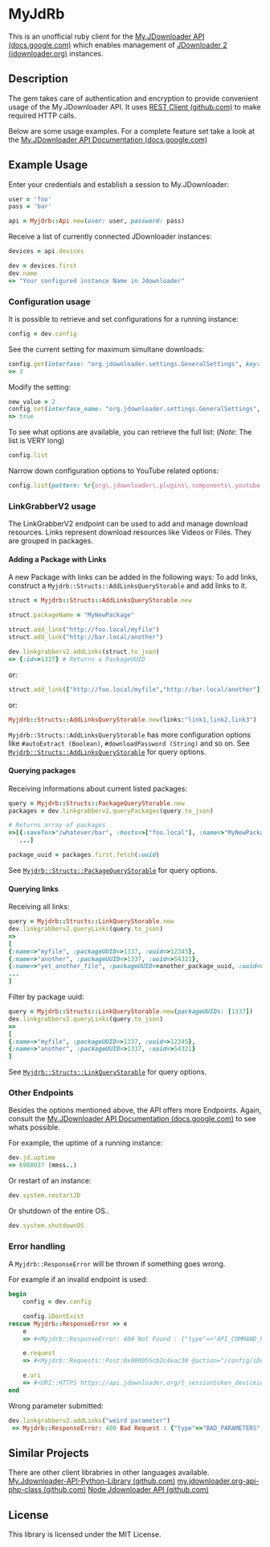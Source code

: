 # MyJdRb
This is an unofficial ruby client for the [My.JDownloader API (docs.google.com)](https://docs.google.com/document/d/1IGeAwg8bQyaCTeTl_WyjLyBPh4NBOayO0_MAmvP5Mu4/) which enables management of [JDownloader 2 (jdownloader.org)](http://jdownloader.org/) instances.

## Description
The gem takes care of authentication and encryption to provide convenient usage of the My.JDownloader API. It uses [REST Client (github.com)](https://github.com/rest-client/rest-client) to make required HTTP calls.

Below are some usage examples. For a complete feature set take a look at the [My.JDownloader API Documentation (docs.google.com)](https://docs.google.com/document/d/1IGeAwg8bQyaCTeTl_WyjLyBPh4NBOayO0_MAmvP5Mu4/)


## Example Usage
Enter your credentials and establish a session to My.JDownloader:
```rb
user = 'foo'
pass = 'bar'

api = Myjdrb::Api.new(user: user, password: pass)
```

Receive a list of currently connected JDownloader instances:
```rb
devices = api.devices

dev = devices.first
dev.name
=> "Your configured instance Name in Jdownloader"
```
###

### Configuration usage
It is possible to retrieve and set configurations for a running instance:

```rb
config = dev.config
```

See the current setting for maximum simultane downloads:
```rb
config.get(interface: "org.jdownloader.settings.GeneralSettings", key: "MaxSimultaneDownloads")
=> 3
```

Modify the setting:
```rb
new_value = 2
config.set(interface_name: "org.jdownloader.settings.GeneralSettings", key: "MaxSimultaneDownloads", value: new_value)
=> true
```

To see what options are available, you can retrieve the full list: (*Note*: The list is VERY long)
```rb
config.list
```

Narrow down configuration options to YouTube related options:
```rb
config.list(pattern: %r{org\.jdownloader\.plugins\.components\.youtube.*})
```

### LinkGrabberV2 usage
The LinkGrabberV2 endpoint can be used to add and manage download resources.
Links represent download resources like Videos or Files. They are grouped in packages.

#### Adding a Package with Links
A new Package with links can be added in the following ways:
To add links, construct a `Myjdrb::Structs::AddLinksQueryStorable` and add links to it.
```rb
struct = Myjdrb::Structs::AddLinksQueryStorable.new

struct.packageName = "MyNewPackage"

struct.add_link("http://foo.local/myfile")
struct.add_link("http://bar.local/another")

dev.linkgrabberv2.addLinks(struct.to_json)
=> {:id=>1337} # Returns a PackageUUID
```

or:
```rb
struct.add_link(["http://foo.local/myfile","http://bar.local/another"])
```

or:
```rb
Myjdrb::Structs::AddLinksQueryStorable.new(links:"link1,link2,link3")
```

`Myjdrb::Structs::AddLinksQueryStorable` has more configuration options like `#autoExtract (Boolean)`, `#downloadPassword (String)` and so on.
See [`Myjdrb::Structs::AddLinksQueryStorable`](lib/myjdrb/structs/add_links_query_storable.rb) for query options.

#### Querying packages
Receiving informations about current listed packages:

```rb
query = Myjdrb::Structs::PackageQueryStorable.new
packages = dev.linkgrabberv2.queryPackages(query.to_json)

# Returns array of packages
=>[{:saveTo=>"/whatever/bar", :hosts=>["foo.local"], :name=>"MyNewPackage", :childCount=>2, :uuid=>1337},
   ...]

package_uuid = packages.first.fetch(:uuid)
```

See [`Myjdrb::Structs::PackageQueryStorable`](lib/myjdrb/structs/package_query_storable.rb) for query options.

#### Querying links
Receiving all links:

```rb
query = Myjdrb::Structs::LinkQueryStorable.new
dev.linkgrabberv2.queryLinks(query.to_json)
=>
[
{:name=>"myfile", :packageUUID=>1337, :uuid=>12345},
{:name=>"another", :packageUUID=>1337, :uuid=>54321},
{:name=>"yet_another_file", :packageUUID=>another_package_uuid, :uuid=>98412},
...
]
```

Filter by package uuid:
```rb
query = Myjdrb::Structs::LinkQueryStorable.new(packageUUIDs: [1337])
dev.linkgrabberv2.queryLinks(query.to_json)
=>
[
{:name=>"myfile", :packageUUID=>1337, :uuid=>12345},
{:name=>"another", :packageUUID=>1337, :uuid=>54321}
]
```

See [`Myjdrb::Structs::LinkQueryStorable`](lib/myjdrb/structs/link_query_storable.rb) for query options.


### Other Endpoints
Besides the options mentioned above, the API offers more Endpoints. Again, consult the [My.JDownloader API Documentation (docs.google.com)](https://docs.google.com/document/d/1IGeAwg8bQyaCTeTl_WyjLyBPh4NBOayO0_MAmvP5Mu4/) to see whats possible.

For example, the uptime of a running instance:
```rb
dev.jd.uptime
=> 6988037 (mmss..)
```

Or restart of an instance:
```rb
dev.system.restartJD
```

Or shutdown of the entire OS..
```rb
dev.system.shutdownOS
```

### Error handling
A `Myjdrb::ResponseError` will be thrown if something goes wrong.

For example if an invalid endpoint is used:
```rb
begin
	config = dev.config

	config.iDontExist
rescue Myjdrb::ResponseError => e
	e
	=> #<Myjdrb::ResponseError: 404 Not Found : {"type"=>"API_COMMAND_NOT_FOUND", "data"=>nil, "src"=>"DEVICE"}>

	e.request
	=> #<Myjdrb::Requests::Post:0x000055cb2c4eac30 @action="/config/iDontExist", @api_version=1, @parameter=[], @query_parameter={}, @rid=1337>

	e.uri
	=> #<URI::HTTPS https://api.jdownloader.org/t_sessiontoken_deviceid/config/iDontExist>
end
```

Wrong parameter submitted:
```rb
dev.linkgrabberv2.addLinks("weird parameter")
 => Myjdrb::ResponseError: 400 Bad Request : {"type"=>"BAD_PARAMETERS", "data"=>"weird parameter", "src"=>"DEVICE"}
```

## Similar Projects
There are other client librabries in other languages available.
[My.Jdownloader-API-Python-Library (github.com)](https://github.com/mmarquezs/My.Jdownloader-API-Python-Library)
[my.jdownloader.org-api-php-class (github.com)](https://github.com/tofika/my.jdownloader.org-api-php-class)
[Node Jdownloader API (github.com)](https://github.com/malleguisse/node-jdownloader-api)

## License
This library is licensed under the MIT License.
